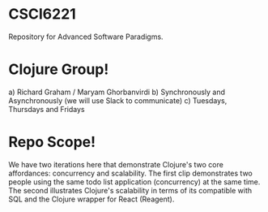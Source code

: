 # CSCI6221
Repository for Advanced Software Paradigms.

# Clojure Group!
a) Richard Graham / Maryam Ghorbanvirdi
b) Synchronously and Asynchronously (we will use Slack to communicate)
c) Tuesdays, Thursdays and Fridays

# Repo Scope!
We have two iterations here that demonstrate Clojure's two core affordances: concurrency and scalability. The first clip demonstrates two people using the same todo list application (concurrency) at the same time. The second illustrates Clojure's scalability in terms of its compatible with SQL and the Clojure wrapper for React (Reagent).
